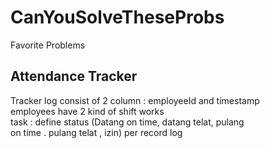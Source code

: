 # CanYouSolveTheseProbs
Favorite Problems


## Attendance Tracker

Tracker log consist of 2 column : employeeId and timestamp  
employees have 2 kind of shift works   
task : define status (Datang on time, datang telat, pulang  
on time . pulang telat , izin) per record log 
